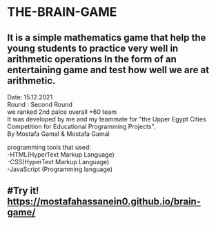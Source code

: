 # THE-BRAIN-GAME

 It is a simple mathematics game that help the young students to practice very well in arithmetic operations In the form of an entertaining game and test how well we are at arithmetic.
---                   
Date: 15.12.2021                                                              
Round : Second Round                                              
we ranked 2nd palce overall +60 team                                                                                                               
It was developed by me and my teammate for "the Upper Egypt Cities Competition for Educational Programming Projects".          
By Mostafa Gamal & Mostafa Gamal                                                
                                                                                             
 programming tools that used:            
-HTML(HyperText Markup Language)                          
-CSS(HyperText Markup Language)                            
-JavaScript (Programming language)


#Try it!                                   
https://mostafahassanein0.github.io/brain-game/
---
